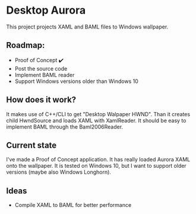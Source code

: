 # Desktop Aurora

This project projects XAML and BAML files to Windows wallpaper. 

## Roadmap:

  * Proof of Concept ✔️
  * Post the source code
  * Implement BAML reader
  * Support Windows versions older than Windows 10

## How does it work?
It makes use of C++/CLI to get "Desktop Walpaper HWND".
Than it creates child HwndSource and loads XAML with XamlReader.
It should be easy to implement BAML through the Baml2006Reader.

## Current state
I've made a Proof of Concept application. It has really loaded Aurora XAML onto the wallpaper.
It is tested on Windows 10, but I want to support older versions (maybe also Windows Longhorn). 

## Ideas
  * Compile XAML to BAML for better performance
